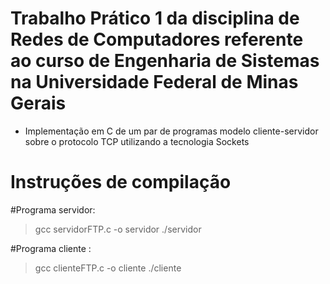 
# Trabalho Prático 1 da disciplina de Redes de Computadores referente ao curso de Engenharia de Sistemas na Universidade Federal de Minas Gerais 
- Implementação em C de um par de programas modelo cliente-servidor sobre o protocolo TCP utilizando a tecnologia Sockets
# Instruções de compilação 
#Programa servidor: 
> gcc servidorFTP.c -o servidor
> ./servidor

#Programa cliente : 
> gcc clienteFTP.c -o cliente
> ./cliente
